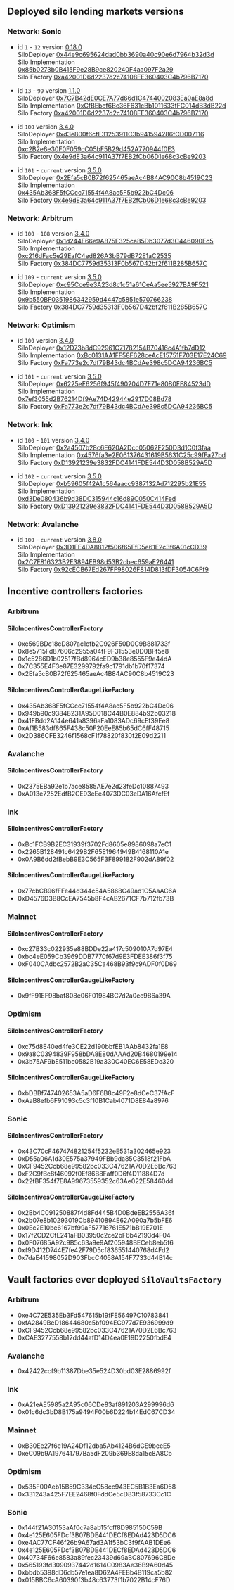 ## Deployed silo lending markets versions

### Network: Sonic

- id `1` - `12` version [0.18.0](https://github.com/silo-finance/silo-contracts-v2/releases/tag/0.18.0) \
 SiloDeployer [0x44e9c695624dad0bb3690a40c90e6d7964b32d3d](https://sonicscan.org/address/0x44e9c695624dad0bb3690a40c90e6d7964b32d3d) \
 Silo Implementation [0x85b0273b0B415F9e28B9ce820240F4aa097F2a29](https://sonicscan.org/address/0x85b0273b0B415F9e28B9ce820240F4aa097F2a29) \
 Silo Factory [0xa42001D6d2237d2c74108FE360403C4b796B7170](https://sonicscan.org/address/0xa42001D6d2237d2c74108FE360403C4b796B7170)

 - id `13` - `99` version [1.1.0](https://github.com/silo-finance/silo-contracts-v2/releases/tag/1.1.0) \
 SiloDeployer [0x7C7B42dE0CE7A77d66d1C4744002083Ea0aE8a8d](https://sonicscan.org/address/0x7C7B42dE0CE7A77d66d1C4744002083Ea0aE8a8d) \
 Silo Implementation [0xCfBEbcf6Bc36F631cBb1011633fFC014dB3dB22d](https://sonicscan.org/address/0xCfBEbcf6Bc36F631cBb1011633fFC014dB3dB22d) \
 Silo Factory [0xa42001D6d2237d2c74108FE360403C4b796B7170](https://sonicscan.org/address/0xa42001D6d2237d2c74108FE360403C4b796B7170)

 - id `100` version [3.4.0](https://github.com/silo-finance/silo-contracts-v2/releases/tag/3.4.0) \
 SiloDeployer [0xd3e800f6cfE31253911C3b941594286fCD007116](https://sonicscan.org/address/0xd3e800f6cfE31253911C3b941594286fCD007116) \
 Silo Implementation [0xc2B2e6e30F0F059cC05bF5B29d452A770944f0E3](https://sonicscan.org/address/0xc2B2e6e30F0F059cC05bF5B29d452A770944f0E3) \
 Silo Factory [0x4e9dE3a64c911A37f7EB2fCb06D1e68c3cBe9203](https://sonicscan.org/address/0x4e9dE3a64c911A37f7EB2fCb06D1e68c3cBe9203)

 - id `101` - `current` version [3.5.0](https://github.com/silo-finance/silo-contracts-v2/releases/tag/3.5.0) \
 SiloDeployer [0x2Efa5cB0B72f625465aeAc4B84AC90C8b4519C23](https://sonicscan.org/address/0x2Efa5cB0B72f625465aeAc4B84AC90C8b4519C23) \
 Silo Implementation [0x435Ab368F5fCCcc71554f4A8ac5F5b922bC4Dc06](https://sonicscan.org/address/0x435Ab368F5fCCcc71554f4A8ac5F5b922bC4Dc06) \
 Silo Factory [0x4e9dE3a64c911A37f7EB2fCb06D1e68c3cBe9203](https://sonicscan.org/address/0x4e9dE3a64c911A37f7EB2fCb06D1e68c3cBe9203)
 
### Network: Arbitrum

 - id `100` - `108` version [3.4.0](https://github.com/silo-finance/silo-contracts-v2/releases/tag/3.4.0) \
 SiloDeployer [0x1d244E66e9A875F325ca85Db3077d3C446090Ec5](https://arbiscan.io/address/0x1d244E66e9A875F325ca85Db3077d3C446090Ec5) \
 Silo Implementation [0xc216dFac5e29EafC4ed826A3bB79dB72E1aC2535](https://arbiscan.io/address/0xc216dFac5e29EafC4ed826A3bB79dB72E1aC2535) \
 Silo Factory [0x384DC7759d35313F0b567D42bf2f611B285B657C](https://arbiscan.io/address/0x384DC7759d35313F0b567D42bf2f611B285B657C)

  - id `109` - `current` version [3.5.0](https://github.com/silo-finance/silo-contracts-v2/releases/tag/3.5.0) \
 SiloDeployer [0xc95Cce9e3A23d8c1c51a61CeAa5ee5927BA9F521](https://arbiscan.io/address/0xc95Cce9e3A23d8c1c51a61CeAa5ee5927BA9F521) \
 Silo Implementation [0x9b550BF0351986342959d4447c5851e570766238](https://arbiscan.io/address/0x9b550BF0351986342959d4447c5851e570766238) \
 Silo Factory [0x384DC7759d35313F0b567D42bf2f611B285B657C](https://arbiscan.io/address/0x384DC7759d35313F0b567D42bf2f611B285B657C)

### Network: Optimism

 - id `100` version [3.4.0](https://github.com/silo-finance/silo-contracts-v2/releases/tag/3.4.0) \
 SiloDeployer [0x12D73b8dC92961C71782154B70416c4A1fb7dD12](https://optimistic.etherscan.io/address/0x12D73b8dC92961C71782154B70416c4A1fb7dD12) \
 Silo Implementation [0xBc0131AA1FF58F628ceAcE15751F703E17E24C69](https://optimistic.etherscan.io/address/0xBc0131AA1FF58F628ceAcE15751F703E17E24C69) \
 Silo Factory [0xFa773e2c7df79B43dc4BCdAe398c5DCA94236BC5](https://optimistic.etherscan.io/address/0xFa773e2c7df79B43dc4BCdAe398c5DCA94236BC5)

 - id `101` - `current` version [3.5.0](https://github.com/silo-finance/silo-contracts-v2/releases/tag/3.5.0) \
 SiloDeployer [0x6225eF6256f945f490204D7F71e80B0FF84523dD](https://optimistic.etherscan.io/address/0x6225eF6256f945f490204D7F71e80B0FF84523dD) \
 Silo Implementation [0x7ef3055d2B76214Df9Ae74D42944e2917D08Bd78](https://optimistic.etherscan.io/address/0x7ef3055d2B76214Df9Ae74D42944e2917D08Bd78) \
 Silo Factory [0xFa773e2c7df79B43dc4BCdAe398c5DCA94236BC5](https://optimistic.etherscan.io/address/0xFa773e2c7df79B43dc4BCdAe398c5DCA94236BC5)

### Network: Ink

 - id `100` - `101` version [3.4.0](https://github.com/silo-finance/silo-contracts-v2/releases/tag/3.4.0) \
 SiloDeployer [0x2a4507b28c6E620A2Dcc05062F250D3d1C0f3faa](https://explorer.inkonchain.com/address/0x2a4507b28c6E620A2Dcc05062F250D3d1C0f3faa) \
 Silo Implementation [0x4576fa3e2E061376431619B5631C25c99fFa27bd](https://explorer.inkonchain.com/address/0x4576fa3e2E061376431619B5631C25c99fFa27bd) \
 Silo Factory [0xD13921239e3832FDC4141FDE544D3D058B529A5D](https://explorer.inkonchain.com/address/0xD13921239e3832FDC4141FDE544D3D058B529A5D)

 - id `102` - `current` version [3.5.0](https://github.com/silo-finance/silo-contracts-v2/releases/tag/3.4.0) \
 SiloDeployer [0xb59605f42A1c564aacc9387132Ad712295b21E55](https://explorer.inkonchain.com/address/0xb59605f42A1c564aacc9387132Ad712295b21E55) \
 Silo Implementation [0xd3De080436b9d38DC315944c16d89C050C414Fed](https://explorer.inkonchain.com/address/0xd3De080436b9d38DC315944c16d89C050C414Fed) \
 Silo Factory [0xD13921239e3832FDC4141FDE544D3D058B529A5D](https://explorer.inkonchain.com/address/0xD13921239e3832FDC4141FDE544D3D058B529A5D)


### Network: Avalanche
 - id `100` - `current` version [3.8.0](https://github.com/silo-finance/silo-contracts-v2/releases/tag/3.8.0) \
 SiloDeployer [0x3D1FE4DA8812f506f65FfD5e61E2c3f6A01cCD39](https://snowtrace.io/address/0x3D1FE4DA8812f506f65FfD5e61E2c3f6A01cCD39) \
 Silo Implementation [0x2C7E816323B2E3894EB98d53B2cbec659aE26441](https://snowtrace.io/address/0x2C7E816323B2E3894EB98d53B2cbec659aE26441) \
 Silo Factory [0x92cECB67Ed267FF98026F814D813fDF3054C6Ff9](https://snowtrace.io/address/0x92cECB67Ed267FF98026F814D813fDF3054C6Ff9)


## Incentive controllers factories

### Arbitrum 

#### SiloIncentivesControllerFactory
- 0xe569BDc18cD807ac1cfb2C926F50D0C9B881733f
- 0x8e5715Fd87606c2955a04fF9F31553e0D0BFf5e8
- 0x1c5286D1b02517fBd8964cED9b38e8555F9e44dA
- 0x7C355E4F3e87E3299792fa9c1791db1b70f17374
- 0x2Efa5cB0B72f625465aeAc4B84AC90C8b4519C23

#### SiloIncentivesControllerGaugeLikeFactory
- 0x435Ab368F5fCCcc71554f4A8ac5F5b922bC4Dc06
- 0x949b90c93848231A95D018C44B0E884b92b03218
- 0x41FBdd2A144e641a8396aFa1083ADc69cEf39Ee8
- 0xAf1B583df865F438c50F20EeE85b65dC6fF48715
- 0x2D386CFE3246f1568cF1f78820f830f2E09d2211

### Avalanche

#### SiloIncentivesControllerFactory
- 0x2375EBa92e1b7ace8585AE7e2d23feDc10887493
- 0xA013e7252EdfB2CE93eEe4073DC03eDA16AfcfEf

### Ink

#### SiloIncentivesControllerFactory
- 0xBc1FCB9B2EC31939f3702Fd8605e8986098a7eC1
- 0x2265B128491c6429B2F65E1964949B4168110A1e
- 0x0A9B6dd2fBebB9E3C565F3F899182F902dA89f02

#### SiloIncentivesControllerGaugeLikeFactory
- 0x77cbCB96fFFe44d344c54A5868C49ad1C5AaAC6A
- 0xD4576D3B8CcEA7545b8F4cAB2671CF7b712fb73B

### Mainnet

#### SiloIncentivesControllerFactory
- 0xc27B33c022935e88BDDe22a417c509010A7d97E4
- 0xbc4eE059Cb3969DDB7770f67d9E3FDEE386f3f75
- 0xF040CAdbc2572B2aC35Ca468B93f9c9ADF0f0D69

#### SiloIncentivesControllerGaugeLikeFactory
- 0x9fF91EF98baf808e06F01984BC7d2a0ec9B6a39A

### Optimism

#### SiloIncentivesControllerFactory
- 0xc75d8E40ed4fe3CE22d190bbfEB1AAb8432fa1E8
- 0x9a8C0394839F958bDA8E80dAAAd20B4680199e14
- 0x3b75AF9bE511bc0582B19a330C40EC6E58EDc320

#### SiloIncentivesControllerGaugeLikeFactory
- 0xbDBBf747402653A5aD6F6B8c49F2e8dCeC37fAcF
- 0xAaB8efb6F91093c5c3f10B1Cab4071D8E84a8976

### Sonic

#### SiloIncentivesControllerFactory
- 0x43C70cF467474821254f5232eE531a302465e923
- 0xD55a06A1d30E575a37949FBb9da85C3518f21FbA
- 0xCF9452Ccb68e99582bc033C47621A70D2E6Bc763
- 0xF2C9fBc8f46092f0Ef86B8Faff0D6f4D11884D7d
- 0x22fBF354f7E8A99673559352c63Ae022E58460dd

#### SiloIncentivesControllerGaugeLikeFactory
- 0x2Bb4C091250887f4d8Fd445B4D0BdeEB2556A36f
- 0x2b07e8b10293019Cb89410894E62A090a7b5bFE6
- 0x0Ec2E10be6167bf99aF57716761E571bB19E701E
- 0x17f2CD2CfE241aFB03950c2ce2bF6b42193d4F04
- 0x0F07685A92c9B5c63a9e9Af205948BECeb8eb5f6
- 0xf9D412D744E7fe42F79D5cf836551440768d4Fd2
- 0x7daE41598052D903FbcC4058A154F7733d44B14c


## Vault factories ever deployed `SiloVaultsFactory`

### Arbitrum

- 0xe4C72E535Eb3Fd547615b19fFE56497C10783841
- 0xfA2849BeD18644680c5bf094EC977d7E936999d9
- 0xCF9452Ccb68e99582bc033C47621A70D2E6Bc763
- 0xCAE3277558b12dd44afD14D4ea0E19D2250fbdE4

### Avalanche
- 0x42422ccf9b11387Dbe35e524D30bd03E2886992f

### Ink
- 0xA21eAE5985a2A95c06CDe83af891203A299996d6
- 0x01c6dc3bD8B175a9494F00b6D224b14EdC67CD34

### Mainnet
- 0xB30Ee27f6e19A24Df12dba5Ab4124B6dCE9beeE5
- 0xeC09b9A197641797Ba5dF209b369E8da15c8A8Cb

### Optimism
- 0x535F00Aeb15B59C334cC58cc943EC5B1B3Ea6D58
- 0x331243a425F7EE2468f0FddCe5cD83f58733Cc1C

### Sonic
- 0x144f21A30153aAf0c7a8ab15fcff8D985150C59B
- 0x4e125E605FDcf3B07BDE441DECf8EDAd423D5DC6
- 0xe4AC77CF46f26b9A67ad3A1f53bC3f9fAAB1DEe6
- 0x4e125E605FDcf3B07BDE441DECf8EDAd423D5DC6
- 0x40734F66e8583a89fec23439d69aBC807696C8De
- 0x565193fd3090937442d1614C0983Ae36B9A60d45
- 0xbbdb5398dD6db57e1ea8D62A4FEBb4B119ca5b82
- 0x015BBC6cA60390f3b48c63773f1b7022B14cF76D
